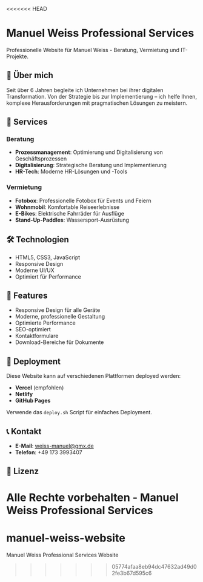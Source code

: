 <<<<<<< HEAD
# Manuel Weiss Professional Services

Professionelle Website für Manuel Weiss - Beratung, Vermietung und IT-Projekte.

## 🌟 Über mich

Seit über 6 Jahren begleite ich Unternehmen bei ihrer digitalen Transformation. Von der Strategie bis zur Implementierung – ich helfe Ihnen, komplexe Herausforderungen mit pragmatischen Lösungen zu meistern.

## 🚀 Services

### Beratung
- **Prozessmanagement**: Optimierung und Digitalisierung von Geschäftsprozessen
- **Digitalisierung**: Strategische Beratung und Implementierung
- **HR-Tech**: Moderne HR-Lösungen und -Tools

### Vermietung
- **Fotobox**: Professionelle Fotobox für Events und Feiern
- **Wohnmobil**: Komfortable Reiseerlebnisse
- **E-Bikes**: Elektrische Fahrräder für Ausflüge
- **Stand-Up-Paddles**: Wassersport-Ausrüstung

## 🛠️ Technologien

- HTML5, CSS3, JavaScript
- Responsive Design
- Moderne UI/UX
- Optimiert für Performance

## 📱 Features

- Responsive Design für alle Geräte
- Moderne, professionelle Gestaltung
- Optimierte Performance
- SEO-optimiert
- Kontaktformulare
- Download-Bereiche für Dokumente

## 🚀 Deployment

Diese Website kann auf verschiedenen Plattformen deployed werden:

- **Vercel** (empfohlen)
- **Netlify**
- **GitHub Pages**

Verwende das `deploy.sh` Script für einfaches Deployment.

## 📞 Kontakt

- **E-Mail**: weiss-manuel@gmx.de
- **Telefon**: +49 173 3993407

## 📄 Lizenz

Alle Rechte vorbehalten - Manuel Weiss Professional Services 
=======
# manuel-weiss-website
Manuel Weiss Professional Services Website
>>>>>>> 05774afaa8eb94dc47632ad49d02fe3b67d595c6
